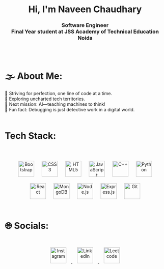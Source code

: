 <h1 align="center">Hi, I'm Naveen Chaudhary</h1> 

### <div align="center">Software Engineer<br>Final Year student at JSS Academy of Technical Education Noida</div>  
<br/>
<br/> 

# 🌫 About Me:
 🌟 Striving for perfection, one line of code at a time.<br> 🔄 Exploring uncharted tech territories.<br> 🤖 Next mission: AI—teaching machines to think!<br> 🎉 Fun fact: Debugging is just detective work in a digital world.<br>
<br/>  

# Tech Stack:
<br>
<br>
<div align="center">  
<a href="https://getbootstrap.com/docs/3.4/javascript/" target="_blank"><img style="margin: 10px" src="https://profilinator.rishav.dev/skills-assets/bootstrap-plain.svg" alt="Bootstrap" height="50" /></a>  
<a href="https://www.w3schools.com/css/" target="_blank"><img style="margin: 10px" src="https://profilinator.rishav.dev/skills-assets/css3-original-wordmark.svg" alt="CSS3" height="50" /></a>  
<a href="https://en.wikipedia.org/wiki/HTML5" target="_blank"><img style="margin: 10px" src="https://profilinator.rishav.dev/skills-assets/html5-original-wordmark.svg" alt="HTML5" height="50" /></a>  
<a href="https://www.javascript.com/" target="_blank"><img style="margin: 10px" src="https://profilinator.rishav.dev/skills-assets/javascript-original.svg" alt="JavaScript" height="50" /></a>  
<a href="https://www.cplusplus.com/" target="_blank"><img style="margin: 10px" src="https://profilinator.rishav.dev/skills-assets/cplusplus-original.svg" alt="C++" height="50" /></a>  
<a href="https://www.python.org/" target="_blank"><img style="margin: 10px" src="https://profilinator.rishav.dev/skills-assets/python-original.svg" alt="Python" height="50" /></a> 
<a href="https://reactjs.org/" target="_blank"><img style="margin: 10px" src="https://profilinator.rishav.dev/skills-assets/react-original-wordmark.svg" alt="React" height="50" /></a> 
<a href="https://www.mongodb.com/" target="_blank"><img style="margin: 10px" src="https://profilinator.rishav.dev/skills-assets/mongodb-original-wordmark.svg" alt="MongoDB" height="50" /></a>  
<a href="https://nodejs.org/" target="_blank"><img style="margin: 10px" src="https://profilinator.rishav.dev/skills-assets/nodejs-original-wordmark.svg" alt="Node.js" height="50" /></a>  
<a href="https://expressjs.com/" target="_blank"><img style="margin: 10px" src="https://profilinator.rishav.dev/skills-assets/express-original-wordmark.svg" alt="Express.js" height="50" /></a>  
<a href="https://github.com/" target="_blank"><img style="margin: 10px" src="https://profilinator.rishav.dev/skills-assets/git-scm-icon.svg" alt="Git" height="50" /></a>  
</div>

<br/>

# 🌐 Socials:
<br>
<div align="center">
<a href="https://www.instagram.com/naveenchaudhary1402/" target="_blank">
<img src="https://upload.wikimedia.org/wikipedia/commons/a/a5/Instagram_icon.png" alt="Instagram" height="50" style="margin: 15px;" />
</a>
<a href="https://www.linkedin.com/in/naveenchaudhary1402/" target="_blank">
<img src="https://upload.wikimedia.org/wikipedia/commons/c/ca/LinkedIn_logo_initials.png" alt="LinkedIn" height="50" style="margin: 15px;" />
</a>  
<a href="https://leetcode.com/u/navi1419naveen/" target="_blank">
<img src="https://upload.wikimedia.org/wikipedia/commons/1/19/LeetCode_logo_black.png" alt="Leetcode" height="50" style="margin: 15px;" />
</a> 
</div>  
  
<br/> 
<br/>  
<br />
